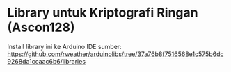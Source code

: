 # Library untuk Kriptografi Ringan (Ascon128)
Install library ini ke Arduino IDE
sumber: https://github.com/rweather/arduinolibs/tree/37a76b8f7516568e1c575b6dc9268da1ccaac6b6/libraries
